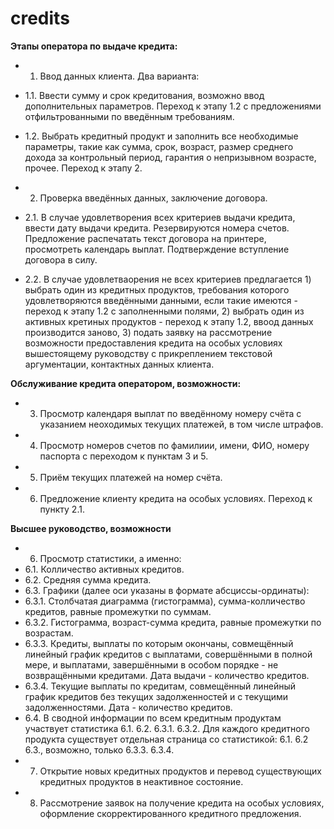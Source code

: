credits
=======

**Этапы оператора по выдаче кредита:**


* 1. Ввод данных клиента. Два варианта:
 * 1.1. Ввести сумму и срок кредитования, возможно ввод дополнительных параметров. Переход к этапу 1.2 с предложениями отфильтрованными по введённым требованиям.
 * 1.2. Выбрать кредитный продукт и заполнить все необходимые параметры, такие как сумма, срок, возраст, размер среднего дохода за контрольный период, гарантия о непризывном возрасте, прочее. Переход к этапу 2.

* 2. Проверка введённых данных, заключение договора.
 * 2.1. В случае удовлетворения всех критериев выдачи кредита, ввести дату выдачи кредита. Резервируются номера счетов. Предложение распечатать текст договора на принтере, просмотреть календарь выплат. Подтверждение вступление договора в силу.
 * 2.2. В случае удовлетваорения не всех критериев предлагается 1) выбрать один из кредитных продуктов, требования которого удовлетворяются введёнными данными, если такие имеются - переход к этапу 1.2 с заполненными полями, 2) выбрать один из активных кретиных продуктов - переход к этапу 1.2, ввоод данных производится заново, 3) подать заявку на рассмотрение возможности предоставления кредита на особых условиях вышестоящему руководству с прикреплением текстовой аргументации, контактных данных клиента.
 
**Обслуживание кредита оператором, возможности:** 

 * 3. Просмотр календаря выплат по введённому номеру счёта с указанием неоходимых текущих платежей, в том числе штрафов.
 * 4. Просмотр номеров счетов по фамилиии, имени, ФИО, номеру паспорта с переходом к пунктам 3 и 5.
 * 5. Приём текущих платежей на номер счёта.
 * 6. Предложение клиенту кредита на особых условиях. Переход к пункту 2.1.


**Высшее руководство, возможности**

 * 6. Просмотр статистики, а именно:
  * 6.1. Колличество активных кредитов.
  * 6.2. Средняя сумма кредита.
  * 6.3. Графики (далее оси указаны в формате абсциссы-ординаты):
   * 6.3.1. Столбчатая диаграмма (гистограмма), сумма-колличество кредитов, равные промежутки по суммам.
   * 6.3.2. Гистограмма, возраст-сумма кредита, равные промежутки по возрастам.
   * 6.3.3. Кредиты, выплаты по которым окончаны, совмещённый линейный график кредитов с выплатами, совершёнными в полной мере, и выплатами, завершёнными в особом порядке - не возвращёнными кредитами. Дата выдачи - количество кредитов.
   * 6.3.4. Текущие выплаты по кредитам, совмещённый линейный график кредитов без текущих задолженностей и с текущими задолженностями. Дата - количество кредитов.
  * 6.4. В сводной информации по всем кредитным продуктам участвует статистика 6.1. 6.2. 6.3.1. 6.3.2. Для каждого кредитного продукта существует отдельная страница со статистикой: 6.1. 6.2 6.3., возможно, только 6.3.3. 6.3.4.
 * 7. Открытие новых кредитных продуктов и перевод существующих кредитных продуктов в неактивное состояние.
 * 8. Рассмотрение заявок на получение кредита на особых условиях, оформление скорректированного кредитного предложения.
 

